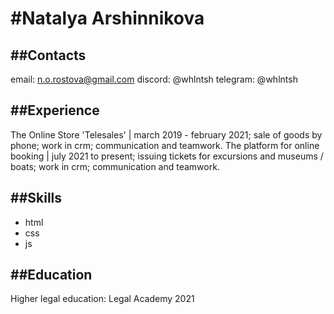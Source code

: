 #Natalya Arshinnikova
======================

##Contacts
------------------------------------------------------------------------------
email: n.o.rostova@gmail.com 
discord: @whlntsh
telegram: @whlntsh

##Experience
------------------------------------------------------------------------------
The Online Store 'Telesales'    |     march 2019 - february 2021; sale of goods by phone; work in crm; communication and teamwork.
The platform for online booking    |     july 2021 to present; issuing tickets for excursions and museums / boats; work in crm; communication and teamwork.

##Skills
------------------------------------------------------------------------------
- html
- css
- js

##Education
------------------------------------------------------------------------------
Higher legal education: Legal Academy 2021


